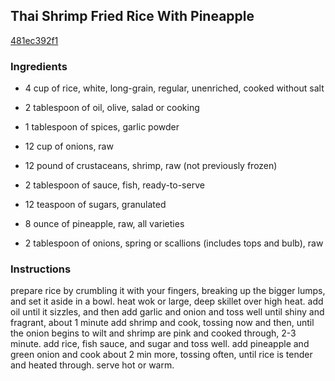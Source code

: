 ## Thai Shrimp Fried Rice With Pineapple

[481ec392f1](http://www.food.com/recipe/thai-shrimp-fried-rice-with-pineapple-384451)

### Ingredients

 - 4 cup of rice, white, long-grain, regular, unenriched, cooked without salt

 - 2 tablespoon of oil, olive, salad or cooking

 - 1 tablespoon of spices, garlic powder

 - 12 cup of onions, raw

 - 12 pound of crustaceans, shrimp, raw (not previously frozen)

 - 2 tablespoon of sauce, fish, ready-to-serve

 - 12 teaspoon of sugars, granulated

 - 8 ounce of pineapple, raw, all varieties

 - 2 tablespoon of onions, spring or scallions (includes tops and bulb), raw

### Instructions

prepare rice by crumbling it with your fingers, breaking up the bigger lumps, and set it aside in a bowl. heat wok or large, deep skillet over high heat. add oil until it sizzles, and then add garlic and onion and toss well until shiny and fragrant, about 1 minute add shrimp and cook, tossing now and then, until the onion begins to wilt and shrimp are pink and cooked through, 2-3 minute. add rice, fish sauce, and sugar and toss well. add pineapple and green onion and cook about 2 min more, tossing often, until rice is tender and heated through. serve hot or warm.